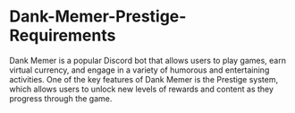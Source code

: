 # Dank-Memer-Prestige-Requirements
Dank Memer is a popular Discord bot that allows users to play games, earn virtual currency, and engage in a variety of humorous and entertaining activities. One of the key features of Dank Memer is the Prestige system, which allows users to unlock new levels of rewards and content as they progress through the game.

